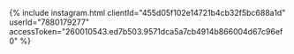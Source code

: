 {% include instagram.html clientId="455d05f102e14721b4cb32f5bc688a1d" userId="7880179277" accessToken="260010543.ed7b503.9571dca5a7cb4914b866004d67c96ef0" %}